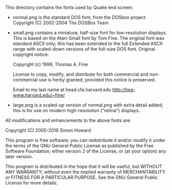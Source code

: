 This directory contains the fonts used by Quake end screen:

* normal.png is the standard DOS font, from the DOSbox project.
  Copyright (C) 2002-2004 The DOSBox Team

* small.png contains a miniature, half-size font for low-resolution
  displays. This is based on the Atari-Small font by Tom Fine. The
  original font was standard ASCII only; this has been extended to the
  full Extended ASCII range with scaled-down versions of the full-size
  DOS font. Original copyright notice:

  Copyright (c) 1999, Thomas A. Fine

  License to copy, modify, and distribute for both commercial and
  non-commercial use is herby granted, provided this notice
  is preserved.

  Email to my last name at head.cfa.harvard.edu
  http://hea-www.harvard.edu/~fine/

* large.png is a scaled-up version of normal.png with extra detail
  added; this is for use on modern high-resolution ("retina") displays.

All modifications and enhancements to the above fonts are:

Copyright (C) 2005-2016 Simon Howard

This program is free software; you can redistribute it and/or modify
it under the terms of the GNU General Public License as published by
the Free Software Foundation; either version 2 of the License, or
(at your option) any later version.

This program is distributed in the hope that it will be useful,
but WITHOUT ANY WARRANTY; without even the implied warranty of
MERCHANTABILITY or FITNESS FOR A PARTICULAR PURPOSE. See the
GNU General Public License for more details.
